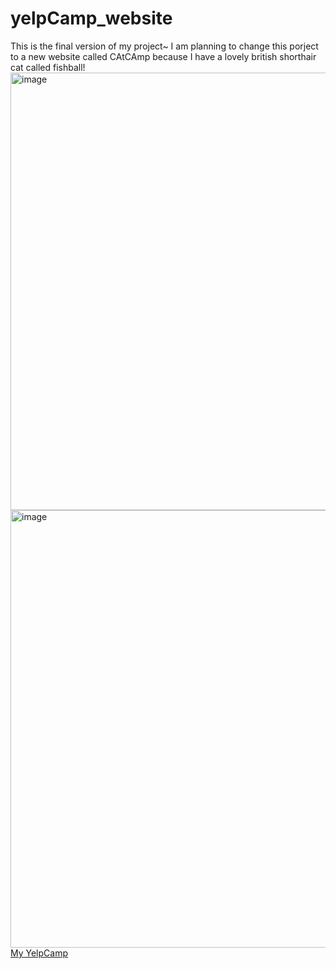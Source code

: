 # yelpCamp_website
This is the final version of my project~
I am planning to change this porject to a new website called CAtCAmp because I have a lovely british shorthair cat called fishball!
<img width="700" alt="image" src="https://github.com/mcHan18/yelpCamp_website/assets/55198923/eb2eefe2-fed5-4722-b152-7759bb95a52b">
<img width="700" alt="image" src="https://github.com/mcHan18/yelpCamp_website/assets/55198923/1cf3c39c-b5e3-41f0-959f-40073a7e47cb">
<a href = "https://yelpcamp-119l.onrender.com">My YelpCamp</a>

